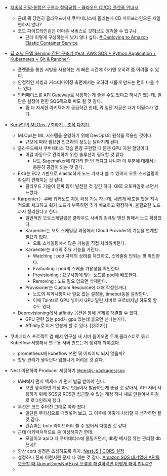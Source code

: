 - [지속적 전달·통합은 구름과 찰떡궁합··· 클라우드 CI/CD 플랫폼 안내서](https://www.itworld.co.kr/news/261832?page=0%2C0&fbclid=IwAR0f629TwISyyNvVtzAXmcO2x5siwrL9046Sw7MA5sxQZpGfUAW0_8b_fj8)
	- 근데 뭐 당연히 클라우드에서 쿠버네티스에 올리는게 CD 파이프라인으론 제일 편하지 않나?
	- 코드 파이프라인같은 아마존 서비스로 깃허브도 땡겨올 수 있구나
		- 근데 이렇게 구성하는게 낫지 않나 싶다. [# Deploying to Amazon Elastic Container Service](https://docs.github.com/en/actions/deployment/deploying-to-your-cloud-provider/deploying-to-amazon-elastic-container-service)

- [딥 러닝 모델 Serving 간단 구축기 (feat. AWS SQS + Python Application + Kubernetes + Git & Rancher)](https://tech.socarcorp.kr/data/2020/03/10/ml-model-serving.html)
	- 플랫폼을 통한 서빙을 사용하는 게 빠른 시간에 하기엔 오히려 좀 어려울 수 있다.
	- 안정적인 서빙과 커스터마이징 측면에서는 오히려 새롭게 만드는 편이 나을 수도 있다.
	- 인터페이스를 API Gateway로 사용하는게 좋을 수도 있다고 하시긴 했는데, 일단은 설정이 편한 SQS쪽으로 써도 될 것 같다.
		- 좀 더 자세한 아키텍처가 궁금하긴 한데, 뭐 일단 지금은 내가 어쩔수가 없다.

- [Kurly만의 MLOps 구축하기 - 초석 다지기](https://helloworld.kurly.com/blog/first-mlops/)
	- MLOps는 ML 시스템을 운영하기 위해 DevOps의 원칙을 적용한 것이다.
		- 규모에 따라 필요한 인프라의 정도는 달라지게 된다.
	- 클라우드에서 쿠버네티스 학습 환경 구현할 때 문젠 GPU 자원 할당이다.
		- 이걸 자동으로 관리하기 위한 솔루션이 필요할 것 같다.
			- 나도 Sagemaker에 대가리 한 번 깨지고 나니까 이 부분에 대해서는 충분히 공감이 되는 것 같다.
	- EKS는 EC2 기반으로 elastic하게 노드 가져다 쓸 수 있어서 오토 스케일링이 확실히 편해지는 것 같다.
		- 클라우드 기술이 진짜 많이 발전한 것 같긴 하다. GKE 오토파일럿 쓰면서 느꼈다.
	- Karpenter는 쿠베 워커노드 자동 확장 기능 하는데, 새롭게 배포될 팟을 지속적으로 체크하고 워커 노드가 부족하면 추가 배포하고 확장하며, 불필요한 노드까지 정리한다고 한다.
		- 일반적인 오토스케일링은 클라우드 서버의 컴퓨팅 엔진 통해서 노드 확장했다.
		- Karpenter는 오토 스케일링 과정에서 Cloud Provider의 기능을 연계할 필요가 없다.
			- 오토 스케일링에서 많은 기능을 직접 처리해버린다.
		- Karpenter는 4개의 주요 기능을 가진다.
			- Watching : pod 자체의 상태를 체크하고, 스케줄링 안되는 팟 확인한다.
			- Evaluating : pod의 스케줄 가용성을 확인한다.
			- Provisioning : 요구사항에 맞는 노드를 pod에 배포한다.
			- Removing : 노드 필요 없으면 삭제한다.
		- Provisioner는 Custom Resource에 대해 작성한거다.
			- 노드의 제약사항이나 필요 없는 설정들, timeout등을 설정한다.
			- 이때 Taints로 GPU 넣어서 GPU 달린 서버로 프로비저닝 하도록 할 수도 있다.
	- Deprovisioning에서 affinity 옵션을 통해 문제를 해결할 수 있다.
		- GPU 관련 없는 pod가 gpu 있는데 붙으면 신나는거다.
		- Affinity로 이거 안붙게 할 수 있다. [[3주차]]

- 쿠버네티스 프로젝트 겸 해서 연구실 새 서버 들어오면 두개 클러스터로 묶고 Kubeflow 서빙해서 연구용 서버 만드는거 생각해 봐야겠다.
	- prometheus에 kubeflow 쓰면 뭐 어찌어찌 되지 않을까?
	- 할당 관리가 생각보다 엄청나게 어려운 것 같다.

- Nest 이용하여 Producer 세팅하기 [@nestjs-packages/sqs](https://github.com/nestjs-packages/sqs)
	- IAM에서 먼저 엑세스 키 먼저 발급 받아야 한다.
		- 보안 생각하면 계정 따로 만들어서 발급하는게 좋을 것 같아서, API 서버 사용하기 위해 SQS랑 RDS만 접근할 수 있는 계정 하나 새로 만들어서 이걸로 로그인하게 했다.
	- 우선은 코드 주어진 그대로 따라 쳤다.
		- 일단은 무지성으로 때려넣어 보고, 그 이후에 어떻게 처리할 지 생각하면 될 것 같다.
		- 컨슈머는 boto 라이브러리 쓸 수 있어서 다행인 것 같다.
	- 근데 아키텍처적으로 좀 이상해지긴 한데.
		- 모델이고 api고 다 쿠버네티스에 올릴거면서, db랑 메시징 큐는 관리형 db 쓰네?
	- 항상 cors 설정은 조심하도록 하자. [NestJS | CORS 설정](https://velog.io/@suasue/NestJS-CORS-%EC%84%A4%EC%A0%95)
	- 설정하다 진짜 이런저런 문제 다 겪는 것 같다. [Amazon SQS 대기열에 API를 호출할 때 QueueDoesNotExist 오류를 해결하려면 어떻게 해야 합니까?](https://aws.amazon.com/ko/premiumsupport/knowledge-center/sqs-queuedoesnotexist-errors/)
	- 